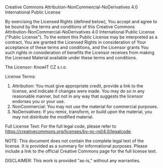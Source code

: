 Creative Commons Attribution-NonCommercial-NoDerivatives 4.0 International Public License

By exercising the Licensed Rights (defined below), You accept and agree to be bound by the terms and conditions of this Creative Commons Attribution-NonCommercial-NoDerivatives 4.0 International Public License ("Public License"). To the extent this Public License may be interpreted as a contract, You are granted the Licensed Rights in consideration of Your acceptance of these terms and conditions, and the Licensor grants You such rights in consideration of benefits the Licensor receives from making the Licensed Material available under these terms and conditions.

The Licensor: KnowIT CZ s.r.o.

License Terms:
1. Attribution: You must give appropriate credit, provide a link to the license, and indicate if changes were made. You may do so in any reasonable manner, but not in any way that suggests the licensor endorses you or your use.
2. NonCommercial: You may not use the material for commercial purposes.
3. NoDerivatives: If you remix, transform, or build upon the material, you may not distribute the modified material.

Full License Text:
For the full legal code, please refer to https://creativecommons.org/licenses/by-nc-nd/4.0/legalcode.

NOTE: This document does not contain the complete legal text of the license. It is provided as a summary for informational purposes. Please include a link to the official Creative Commons page for the full license text.

DISCLAIMER: This work is provided "as-is," without any warranties.
